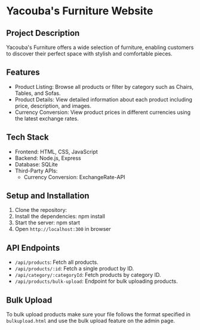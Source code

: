# Yacouba's Furniture Website

## Project Description

Yacouba's Furniture offers a wide selection of furniture, enabling customers to discover their perfect space with stylish and comfortable pieces.

## Features

- Product Listing: Browse all products or filter by category such as Chairs, Tables, and Sofas.
- Product Details: View detailed information about each product including price, description, and images.
- Currency Conversion: View product prices in different currencies using the latest exchange rates.

## Tech Stack

- Frontend: HTML, CSS, JavaScript
- Backend: Node.js, Express
- Database: SQLite
- Third-Party APIs:
  - Currency Conversion: ExchangeRate-API

## Setup and Installation

1. Clone the repository:
2. Install the dependencies: npm install
3. Start the server: npm start
4. Open `http://localhost:300` in browser

## API Endpoints

- `/api/products`: Fetch all products.
- `/api/products/:id`: Fetch a single product by ID.
- `/api/category/:categoryId`: Fetch products by category ID.
- `/api/products/bulk-upload`: Endpoint for bulk uploading products.

## Bulk Upload

To bulk upload products make sure your file follows the format specified in `bulkupload.html` and use the bulk upload feature on the admin page.
